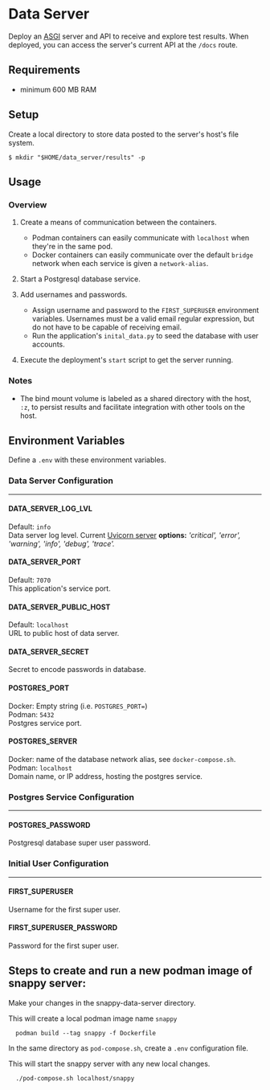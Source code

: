 # Data Server

Deploy an [ASGI](https://asgi.readthedocs.io/en/latest/introduction.html) server and API to receive and explore test results. When deployed, you can access the server's current API at the `/docs` route.


## Requirements

* minimum 600 MB RAM

## Setup

Create a local directory to store data posted to the server's host's file system.

```shell
$ mkdir "$HOME/data_server/results" -p
```

## Usage

### Overview

1. Create a means of communication between the containers.
    * Podman containers can easily communicate with `localhost` when they're in the same pod.
    * Docker containers can easily communicate over the default `bridge` network when each service is given a `network-alias`.

2. Start a Postgresql database service.

3. Add usernames and passwords. 
    * Assign username and password to the `FIRST_SUPERUSER` environment variables. Usernames must be a valid email regular expression, but do not have to be capable of receiving email.
    * Run the application's `inital_data.py` to seed the database with user accounts. 

4. Execute the deployment's `start` script to get the server running.

### Notes

* The bind mount volume is labeled as a shared directory with the host, `:z`, to persist results and facilitate integration with other tools on the host.

## Environment Variables

Define a `.env` with these environment variables.

### Data Server Configuration

---

#### DATA_SERVER_LOG_LVL
Default: `info`  
Data server log level. Current [Uvicorn server](https://www.uvicorn.org) **options:** *'critical', 'error', 'warning', 'info', 'debug', 'trace'.*

#### DATA_SERVER_PORT
Default: `7070`  
This application's service port.

#### DATA_SERVER_PUBLIC_HOST
Default: `localhost`  
URL to public host of data server.

#### DATA_SERVER_SECRET
Secret to encode passwords in database.

#### POSTGRES_PORT
Docker: Empty string  (i.e. `POSTGRES_PORT=`)  
Podman: `5432`  
Postgres service port. 

#### POSTGRES_SERVER
Docker: name of the database network alias, see `docker-compose.sh`.  
Podman: `localhost`  
Domain name, or IP address, hosting the postgres service.

### Postgres Service Configuration

---

#### POSTGRES_PASSWORD
Postgresql database super user password.

### Initial User Configuration

---

#### FIRST_SUPERUSER
Username for the first super user.

#### FIRST_SUPERUSER_PASSWORD
Password for the first super user.


## Steps to create and run a new podman image of snappy server: 

Make your changes in the snappy-data-server directory.


This will create a local podman image name `snappy`

```shell
  podman build --tag snappy -f Dockerfile
```
  
In the same directory as `pod-compose.sh`, create a `.env` configuration file.

This will start the snappy server with any new local changes.

```shell  
  ./pod-compose.sh localhost/snappy
```





